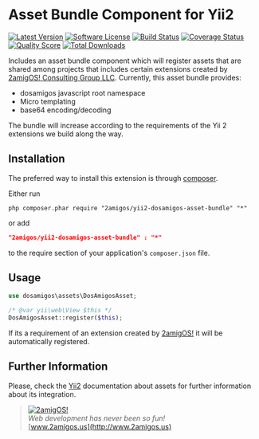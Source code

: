Asset Bundle Component for Yii2
===============================

[![Latest Version](https://img.shields.io/github/tag/2amigos/yii2-dosamigos-asset-bundle.svg?style=flat-square&label=release)](https://github.com/2amigos/yii2-dosamigos-asset-bundle/tags)
[![Software License](https://img.shields.io/badge/license-BSD-brightgreen.svg?style=flat-square)](LICENSE.md)
[![Build Status](https://img.shields.io/travis/2amigos/yii2-dosamigos-asset-bundle/master.svg?style=flat-square)](https://travis-ci.org/2amigos/yii2-dosamigos-asset-bundle)
[![Coverage Status](https://img.shields.io/scrutinizer/coverage/g/2amigos/yii2-dosamigos-asset-bundle.svg?style=flat-square)](https://scrutinizer-ci.com/g/2amigos/yii2-dosamigos-asset-bundle/code-structure)
[![Quality Score](https://img.shields.io/scrutinizer/g/2amigos/yii2-dosamigos-asset-bundle.svg?style=flat-square)](https://scrutinizer-ci.com/g/2amigos/yii2-dosamigos-asset-bundle)
[![Total Downloads](https://img.shields.io/packagist/dt/2amigos/yii2-dosamigos-asset-bundle.svg?style=flat-square)](https://packagist.org/packages/2amigos/yii2-dosamigos-asset-bundle)

Includes an asset bundle component which will register assets that are shared among projects that includes certain
extensions created by [2amigOS! Consulting Group LLC](http://2amigos.us). Currently, this asset bundle provides:

* dosamigos javascript root namespace  
* Micro templating 
* base64 encoding/decoding

The bundle will increase according to the requirements of the Yii 2 extensions we build along the way.

Installation
------------
The preferred way to install this extension is through [composer](http://getcomposer.org/download/).

Either run

```
php composer.phar require "2amigos/yii2-dosamigos-asset-bundle" "*"
```
or add

```json
"2amigos/yii2-dosamigos-asset-bundle" : "*"
```

to the require section of your application's `composer.json` file.

Usage
-----

```php
use dosamigos\assets\DosAmigosAsset;

/* @var yii\web\View $this */
DosAmigosAsset::register($this);

```

If its a requirement of an extension created by [2amigOS!](http://2amigos.us) it will be automatically registered.

Further Information
-------------------
Please, check the [Yii2](https://github.com/yiisoft/yii2/blob/master/docs/guide/structure-assets.md)
documentation about assets for further information about its integration.


> [![2amigOS!](http://www.gravatar.com/avatar/55363394d72945ff7ed312556ec041e0.png)](http://www.2amigos.us)  
<i>Web development has never been so fun!</i>  
[www.2amigos.us](http://www.2amigos.us)
